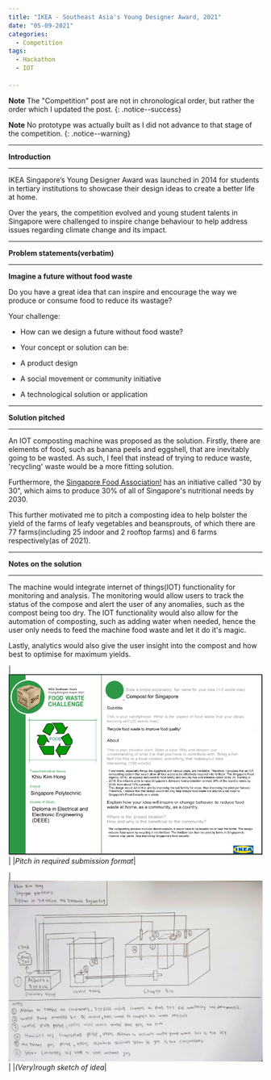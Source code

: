 ```yaml
---
title: "IKEA - Southeast Asia's Young Designer Award, 2021"
date: "05-09-2021"
categories:
  - Competition
tags:
  - Hackathon
  - IOT

---
```


**Note** The "Competition" post are not in chronological order, but rather the order which I updated the post.
{: .notice--success}

**Note** No prototype was actually built as I did not advance to that stage of the competition. 
{: .notice--warning}

***

<strong>Introduction</strong>

***

IKEA Singapore’s Young Designer Award was launched in 2014 for students in tertiary institutions to showcase their design ideas to create a better life at home.

Over the years, the competition evolved and young student talents in Singapore were challenged to inspire change behaviour to help address issues regarding climate change and its impact.
***

<strong>Problem statements(verbatim)</strong>

***

<strong>Imagine a future without food waste</strong>

Do you have a great idea that can inspire and encourage the way we produce or consume food to reduce its wastage?

Your challenge:

- How can we design a future without food waste?

- Your concept or solution can be:

- A product design

- A social movement or community initiative

- A technological solution or application

***

<strong>Solution pitched</strong>

***
An IOT composting machine was proposed as the solution. Firstly, there are elements of food, such as banana peels and eggshell, that are inevitably going to be wasted. As such, I feel that instead of trying to reduce waste, 'recycling' waste would be a more fitting solution.

Furthermore, the <a href="https://www.sfa.gov.sg/food-farming/food-farms">Singapore Food Association!</a> has an initiative called "30 by 30", which aims to produce 30% of all of Singapore's nutritional needs by 2030. 

This further motivated me to pitch a composting idea to help bolster the yield of the farms of leafy vegetables and beansprouts, of which there are 77 farms(including 25 indoor and 2 rooftop farms) and 6 farms respectively(as of 2021).

***

<strong>Notes on the solution</strong>

***
The machine would integrate internet of things(IOT) functionality for monitoring and analysis. The monitoring would allow users to track the status of the compose and alert the user of any anomalies, such as the compost being too dry. The IOT functionality would also allow for the automation of composting, such as adding water when needed, hence the user only needs to feed the machine food waste and let it do it's magic.

Lastly, analytics would also give the user insight into the compost and how best to optimise for maximum yields.

|![pitch](/assets/images/Hackathon-ikea-YDA/submit.png)|
|<em>Pitch in required submission format</em>|

|![sketch](/assets/images/Hackathon-ikea-YDA/Design_sketch.jpg)|
|<em>(Very)rough sketch of idea</em>|
